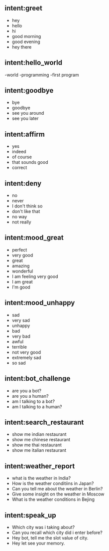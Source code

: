 ## intent:greet
- hey
- hello
- hi
- good morning
- good evening
- hey there

## intent:hello_world
-world
-programming
-first program

## intent:goodbye
- bye
- goodbye
- see you around
- see you later

## intent:affirm
- yes
- indeed
- of course
- that sounds good
- correct

## intent:deny
- no
- never
- I don't think so
- don't like that
- no way
- not really

## intent:mood_great
- perfect
- very good
- great
- amazing
- wonderful
- I am feeling very good
- I am great
- I'm good

## intent:mood_unhappy
- sad
- very sad
- unhappy
- bad
- very bad
- awful
- terrible
- not very good
- extremely sad
- so sad

## intent:bot_challenge
- are you a bot?
- are you a human?
- am I talking to a bot?
- am I talking to a human?

## intent:search_restaurant
- show me indian restaurant
- show me chinese restaurant
- show me thai restaurant
- show me italian restaurant

## intent:weather_report
- what is the weather in India?
- How is the weather conditiins in Japan?
- Can you tell me about the weather in Berlin?
- Give some insight on the weather in Moscow
- What is the weather conditions in Bejing


## intent:speak_up
- Which city was i taking about?
- Can you recall which city did i enter before?
- Hey bot, tell me the slot value of city.
- Hey let see your memory.







